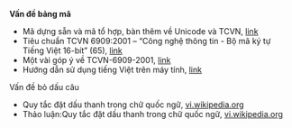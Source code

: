 **Vấn đề bảng mã**

* Mã dựng sẵn và mã tổ hợp, bàn thêm về Unicode và TCVN, [link](http://www.pcworld.com.vn/articles/game/chuyen-muc/2004/01/1185069/ma-dung-san-va-ma-to-hop-ban-them-ve-unicode-va-tcvn/?utm_source=ar-related&utm_medium=referral&utm_campaign=relatednews)
* Tiêu chuẩn TCVN 6909:2001 – “Công nghệ thông tin - Bộ mã ký tự Tiếng Việt 16-bít” (65), [link](http://aita.gov.vn/tin-tuc/1876/tieu-chuan-tcvn-69092001-%E2%80%93-%E2%80%9Ccong-nghe-thong-tin-bo-ma-ky-tu-tieng-viet-16-bit%E2%80%9D-65)
* Một vài góp ý về TCVN-6909-2001, [link](http://www.pcworld.com.vn/articles/game/chuyen-muc/2004/01/1185068/mot-vai-gop-y-ve-tcvn-6909-2001/)
* Hướng dẫn sử dụng tiếng Việt trên máy tính, [link](http://khoahocviet.info/meresci/files/unicode.pdf)

Vấn đề bỏ dấu câu

* Quy tắc đặt dấu thanh trong chữ quốc ngữ, [vi.wikipedia.org](https://vi.wikipedia.org/wiki/Quy_t%E1%BA%AFc_%C4%91%E1%BA%B7t_d%E1%BA%A5u_thanh_trong_ch%E1%BB%AF_qu%E1%BB%91c_ng%E1%BB%AF)
* Thảo luận:Quy tắc đặt dấu thanh trong chữ quốc ngữ, [vi.wikipedia.org](https://vi.wikipedia.org/wiki/Th%E1%BA%A3o_lu%E1%BA%ADn:Quy_t%E1%BA%AFc_%C4%91%E1%BA%B7t_d%E1%BA%A5u_thanh_trong_ch%E1%BB%AF_qu%E1%BB%91c_ng%E1%BB%AF)